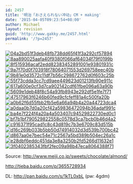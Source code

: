 ```yaml
---
id: 2457
title: '明治「おさえられない冲动」CM + making'
date: '2015-04-05T09:23:54+08:00'
author: Michael
layout: revision
guid: 'http://www.gakky.me/2457.html'
permalink: '/?p=2457'
---
```


[![04a2bd51f3deb48fb738dd65f41f3a292cf57894](http://www.yui-aragaki.org/wp-content/uploads/2015/04/04a2bd51f3deb48fb738dd65f41f3a292cf57894.jpg)](http://www.yui-aragaki.org/wp-content/uploads/2015/04/04a2bd51f3deb48fb738dd65f41f3a292cf57894.jpg) [![8aa890025aafa40f9380f066af64034f79f0199b](http://www.yui-aragaki.org/wp-content/uploads/2015/04/8aa890025aafa40f9380f066af64034f79f0199b.jpg)](http://www.yui-aragaki.org/wp-content/uploads/2015/04/8aa890025aafa40f9380f066af64034f79f0199b.jpg) [![8f515936acaf2edd82383452891001e93801931c](http://www.yui-aragaki.org/wp-content/uploads/2015/04/8f515936acaf2edd82383452891001e93801931c.jpg)](http://www.yui-aragaki.org/wp-content/uploads/2015/04/8f515936acaf2edd82383452891001e93801931c.jpg) [![9a7f70d0f703918f78064071553d269758eec40b](http://www.yui-aragaki.org/wp-content/uploads/2015/04/9a7f70d0f703918f78064071553d269758eec40b.jpg)](http://www.yui-aragaki.org/wp-content/uploads/2015/04/9a7f70d0f703918f78064071553d269758eec40b.jpg) [![9b81e0d3572c11df7b56c298672762d0f603c25b](http://www.yui-aragaki.org/wp-content/uploads/2015/04/9b81e0d3572c11df7b56c298672762d0f603c25b.jpg)](http://www.yui-aragaki.org/wp-content/uploads/2015/04/9b81e0d3572c11df7b56c298672762d0f603c25b.jpg) [![55f73cdda3cc7cd9aee449623d01213fb90e911c](http://www.yui-aragaki.org/wp-content/uploads/2015/04/55f73cdda3cc7cd9aee449623d01213fb90e911c.jpg)](http://www.yui-aragaki.org/wp-content/uploads/2015/04/55f73cdda3cc7cd9aee449623d01213fb90e911c.jpg) [![617a600e0cf3d7ca902142cdf61fbe096a63a90b](http://www.yui-aragaki.org/wp-content/uploads/2015/04/617a600e0cf3d7ca902142cdf61fbe096a63a90b.jpg)](http://www.yui-aragaki.org/wp-content/uploads/2015/04/617a600e0cf3d7ca902142cdf61fbe096a63a90b.jpg) [![5609e1deb48f8c54a93fb8943e292df5e1fe7f71](http://www.yui-aragaki.org/wp-content/uploads/2015/04/5609e1deb48f8c54a93fb8943e292df5e1fe7f71.jpg)](http://www.yui-aragaki.org/wp-content/uploads/2015/04/5609e1deb48f8c54a93fb8943e292df5e1fe7f71.jpg) [![47517963f6246b60fed9cfcfeff81a4c500fa20b](http://www.yui-aragaki.org/wp-content/uploads/2015/04/47517963f6246b60fed9cfcfeff81a4c500fa20b.jpg)](http://www.yui-aragaki.org/wp-content/uploads/2015/04/47517963f6246b60fed9cfcfeff81a4c500fa20b.jpg) [![a0b62f6d55fbb2fb5e6a66a94b4a20a44723dca4](http://www.yui-aragaki.org/wp-content/uploads/2015/04/a0b62f6d55fbb2fb5e6a66a94b4a20a44723dca4.png)](http://www.yui-aragaki.org/wp-content/uploads/2015/04/a0b62f6d55fbb2fb5e6a66a94b4a20a44723dca4.png) [![a0daa0b7d0a20cf42a59836472094b36adaf991c](http://www.yui-aragaki.org/wp-content/uploads/2015/04/a0daa0b7d0a20cf42a59836472094b36adaf991c.jpg)](http://www.yui-aragaki.org/wp-content/uploads/2015/04/a0daa0b7d0a20cf42a59836472094b36adaf991c.jpg) [![ba4e7f224f4a20a4a503407c94529822730ed0c1](http://www.yui-aragaki.org/wp-content/uploads/2015/04/ba4e7f224f4a20a4a503407c94529822730ed0c1.jpg)](http://www.yui-aragaki.org/wp-content/uploads/2015/04/ba4e7f224f4a20a4a503407c94529822730ed0c1.jpg) [![bf7b1bf790529822558c0578d3ca7bcb0b46d4a2](http://www.yui-aragaki.org/wp-content/uploads/2015/04/bf7b1bf790529822558c0578d3ca7bcb0b46d4a2.png)](http://www.yui-aragaki.org/wp-content/uploads/2015/04/bf7b1bf790529822558c0578d3ca7bcb0b46d4a2.png) [![c916371f95cad1c8c43d819c7b3e6709c83d515b](http://www.yui-aragaki.org/wp-content/uploads/2015/04/c916371f95cad1c8c43d819c7b3e6709c83d515b.jpg)](http://www.yui-aragaki.org/wp-content/uploads/2015/04/c916371f95cad1c8c43d819c7b3e6709c83d515b.jpg) [![d16c269b033b5bb50d74914032d3d539b700bc42](http://www.yui-aragaki.org/wp-content/uploads/2015/04/d16c269b033b5bb50d74914032d3d539b700bc42.jpg)](http://www.yui-aragaki.org/wp-content/uploads/2015/04/d16c269b033b5bb50d74914032d3d539b700bc42.jpg) [![d867aa0e7bec54e71c2567a5bd389b504ec26a1c](http://www.yui-aragaki.org/wp-content/uploads/2015/04/d867aa0e7bec54e71c2567a5bd389b504ec26a1c.jpg)](http://www.yui-aragaki.org/wp-content/uploads/2015/04/d867aa0e7bec54e71c2567a5bd389b504ec26a1c.jpg) [![e28dbf6eddc451da3e8a3250b2fd5266d11632e1](http://www.yui-aragaki.org/wp-content/uploads/2015/04/e28dbf6eddc451da3e8a3250b2fd5266d11632e1.jpg)](http://www.yui-aragaki.org/wp-content/uploads/2015/04/e28dbf6eddc451da3e8a3250b2fd5266d11632e1.jpg) [![3f0402385343fbf2fec09a98b47eca8064388f71](http://www.yui-aragaki.org/wp-content/uploads/2015/04/3f0402385343fbf2fec09a98b47eca8064388f71.png)](http://www.yui-aragaki.org/wp-content/uploads/2015/04/3f0402385343fbf2fec09a98b47eca8064388f71.png)

Source: http://www.meiji.co.jp/sweets/chocolate/almond/

http://tieba.baidu.com/p/3655728934

DL: <http://pan.baidu.com/s/1kTL0xbL> (pw: 4gdm)